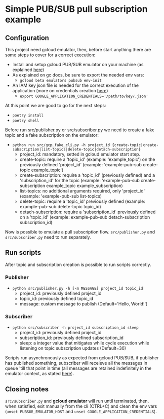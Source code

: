 # Simple PUB/SUB pull subscription example

## Configuration

This project need gcloud emulator, then, before start anything there are
some steps to cover for a correct execution:

- Install and setup gcloud PUB/SUB emulator on your machine (as explained [here](https://cloud.google.com/pubsub/docs/emulator))
- As explained on gc docs, be sure to export the needed env vars:
  - `gcloud beta emulators pubsub env-init`
- An IAM key json file is needed for the correct execution of the application (more on credentials creation [here](https://cloud.google.com/pubsub/docs/building-pubsub-messaging-system#create_service_account_credentials))
  - `export GOOGLE_APPLICATION_CREDENTIALS='/path/to/key/.json'`

At this point we are good to go for the next steps:

- `poetry install` 
- `poetry shell`

Before run src/publisher.py or src/subscriber.py we need to create a fake topic and a fake subscription on the emulator:

- `python run src/gcp_fake_cli.py -h project_id {create-topic|create-subscription|list-topics|delete-topic|detach-subscription}` 
  - project_id: mandatory, setted in gcloud emulator start step.
  - create-topic: require a 'topic_id' (example: 'example_topic') on the previously defined 'project_id' (example: 'example-pub-sub create-topic example_topic')
  - create-subscription: require a 'topic_id' (previously defined) and a 'subscription_id' for the topic (example: 'example-pub-sub create-subscription example_topic example_subscription) 
  - list-topics: no additional arguments required, only 'project_id' (example: 'example-pub-sub list-topics)
  - delete-topic: require a 'topic_id' previously defined (example: example-pub-sub delete-topic topic_id)
  - detach-subscription: require a 'subscription_id' previously defined on a 'topic_id' (example: example-pub-sub detach-subscription subscription_id)

Now is possible to emulate a pull subscription flow. `src/publisher.py` and `src/subscriber.py` need to run separately.

## Run scripts

After topic and subscription creation is possible to run scripts correctly. 

### Publisher

- `python src/publisher.py -h [-m MESSAGE] project_id topic_id`
  - project_id: previously defined project_id
  - topic_id: previously defined topic_id
  - message: custom message to publish (Default='Hello, World!')
  
### Subscriber

- `python src/subscriber -h project_id subscription_id sleep`
  - project_id: previously defined project_id
  - subscription_id: previously defined subscription_id
  - sleep: a integer value that mitigates while cycle execution while listening on topic subscription updates (Default=30)

Scripts run asynchronously as expected from gcloud PUB/SUB, if publisher has published something, subscriber will receieve all the 
messages in queue 'till that point in time (all messages are retained indefinitely in the emulator context, as stated [here](https://cloud.google.com/pubsub/docs/emulator#emulator_command-line_arguments)).

## Closing notes

`src/subscriber.py` and **gcloud emulator** will run until terminated, then, when satisfied, exit manually from the cli (CTRL+C)
and clean the env vars (`unset PUBSUB_EMULATOR_HOST` and `unset GOOGLE_APPLICATION_CREDENTIALS`).

